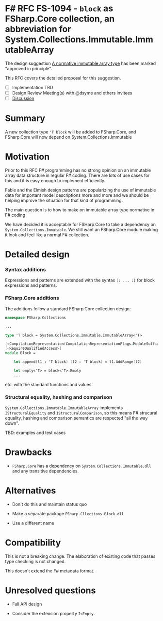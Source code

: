 # F# RFC FS-1094 - `block` as FSharp.Core collection, an abbreviation for System.Collections.Immutable.ImmutableArray

The design suggestion [A normative immutable array type](https://github.com/fsharp/fslang-suggestions/issues/619) has been marked "approved in principle".

This RFC covers the detailed proposal for this suggestion.

- [ ] Implementation TBD
- [ ] Design Review Meeting(s) with @dsyme and others invitees
- [ ] [Discussion](https://github.com/fsharp/fslang-design/discussions/528)

# Summary

A new collection type `'T block` will be added to FSharp.Core, and FSharp.Core will now depend on System.Collections.Immutable

# Motivation

Prior to this RFC F# programming has no strong opinion on an immutable array data structure in regular F# coding.
There are lots of use cases for this and it is easy enough to implement efficiently.

Fable and the Elmish design patterns are popularizing the use of immutable data for important model descriptions
more and more and we should be helping improve the situation for that kind of programming.

The main question is to how to make on immutable array type normative in F# coding

We have decided it is acceptable for FSHarp.Core to take a dependency on `System.Collections.Immutable`. We still want an FSharp.Core
module making it look and feel like a normal F# collection.


# Detailed design

### Syntax additions

Expressions and patterns are extended with the syntax `[: ... :]` for block expressions and patterns.


### FSharp.Core additions

The additions follow a standard FSharp.Core collection design:

```fsharp
namespace FSharp.Collections

...

type 'T block = System.Collections.Immutable.ImmutableArray<'T>

[<CompilationRepresentation(CompilationRepresentationFlags.ModuleSuffix)>]
[<RequireQualifiedAccess>]
module Block =

    let append(l1 : 'T block) (l2 : 'T block) = l1.AddRange(l2)

    let empty<'T> = block<'T>.Empty
    ...
```

etc. with the standard functions and values.


### Structural equality, hashing and comparison

`System.Collections.Immutable.ImmutableArray` implements `IStructuralEquality` and `IStructuralComparison`, so
this means F# strucural equality, hashing and comparison semantics are respected "all the way down".

TBD: examples and test cases


# Drawbacks

* `FSharp.Core` has a dependency on `System.Collections.Immutable.dll` and any transitive dependencies.  


# Alternatives

- Don't do this and maintain status quo

- Make a separate package `FSharp.Cllections.Block.dll`

- Use a different name

# Compatibility

This is not a breaking change. The elaboration of existing code that passes type checking is not changed.

This doesn't extend the F# metadata format.

# Unresolved questions

* Full API design

* Consider the extension property `IsEmpty`.

